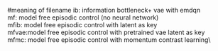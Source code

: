 #meaning of filename
ib: information bottleneck+ vae with emdqn\
mf: model free episodic control (no neural network)\
mfib: model free episodic control with latent as key\
mfvae:model free episodic control with pretrained vae latent as key\
mfmc: model free episodic control with momentum contrast learning\
